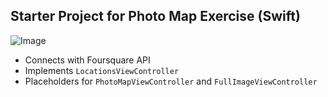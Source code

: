 ## Starter Project for Photo Map Exercise (Swift)
![Image](PhotoMap.gif)

- Connects with Foursquare API
- Implements `LocationsViewController`
- Placeholders for `PhotoMapViewController` and `FullImageViewController`

    

